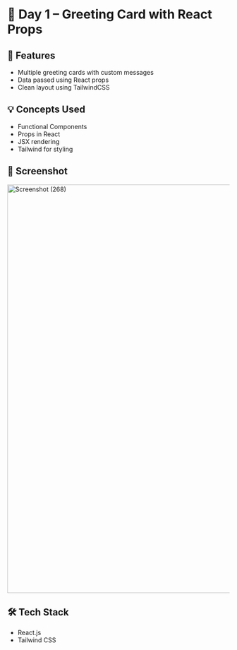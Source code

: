 # 🎉 Day 1 – Greeting Card with React Props

## 🚀 Features
- Multiple greeting cards with custom messages
- Data passed using React props
- Clean layout using TailwindCSS

## 💡 Concepts Used
- Functional Components
- Props in React
- JSX rendering
- Tailwind for styling

## 📸 Screenshot
<img width="1899" height="926" alt="Screenshot (268)" src="https://github.com/user-attachments/assets/b9b6d8ef-aa80-43f7-b7fc-4f8faf6fbdbd" />



## 🛠️ Tech Stack
- React.js
- Tailwind CSS


